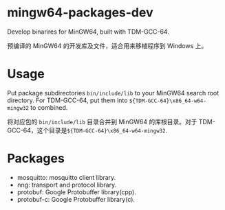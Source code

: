 # mingw64-packages-dev

Develop binarires for MinGW64, built with TDM-GCC-64.

预编译的 MinGW64 的开发库及文件，适合用来移植程序到 Windows 上。


# Usage

Put package subdirectories `bin/include/lib` to your MinGW64 search root directory. For TDM-GCC-64, put them into `${TDM-GCC-64}\x86_64-w64-mingw32` to combined.

将对应包的 `bin/include/lib` 目录合并到 MinGW64 的库根目录。对于 TDM-GCC-64，这个目录是`${TDM-GCC-64}\x86_64-w64-mingw32`.


# Packages

* mosquitto:  mosquitto client library.
* nng: transport and protocol library.
* protobuf: Google Protobuffer library(cpp).
* protobuf-c: Google Protobuffer library(c).

